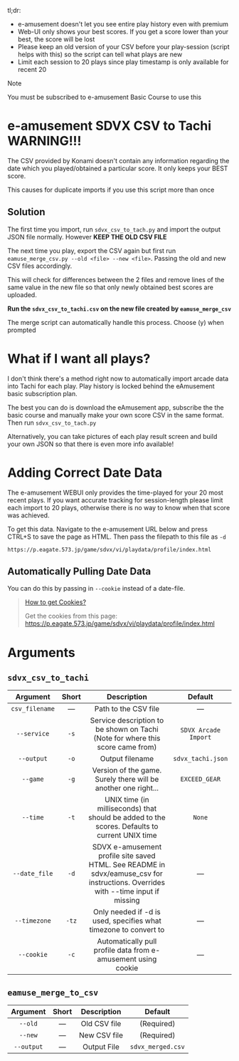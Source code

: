 tl;dr:
- e-amusement doesn't let you see entire play history even with premium
- Web-UI only shows your best scores. If you get a score lower than your best, the score will be lost
- Please keep an old version of your CSV before your play-session (script helps with this) so the script can tell what plays are new
- Limit each session to 20 plays since play timestamp is only available for recent 20

> [!NOTE]
> You must be subscribed to e-amusement Basic Course to use this


# e-amusement SDVX CSV to Tachi WARNING!!!
The CSV provided by Konami doesn't contain any information regarding the date which you played/obtained a particular score. It only keeps your BEST score.

This causes for duplicate imports if you use this script more than once

## Solution
The first time you import, run `sdvx_csv_to_tach.py` and import the output JSON file normally. However **KEEP THE OLD CSV FILE**

The next time you play, export the CSV again but first run `eamuse_merge_csv.py --old <file> --new <file>`. Passing the old and new CSV files accordingly.

This will check for differences between the 2 files and remove lines of the same value in the new file so that only newly obtained best scores are uploaded.

**Run the `sdvx_csv_to_tachi.csv` on the new file created by `eamuse_merge_csv`**

The merge script can automatically handle this process. Choose (y) when prompted

# What if I want all plays?
I don't think there's a method right now to automatically import arcade data into Tachi for each play. Play history is locked behind the eAmusement basic subscription plan.

The best you can do is download the eAmusement app, subscribe the the basic course and manually make your own score CSV in the same format. Then run `sdvx_csv_to_tach.py`

Alternatively, you can take pictures of each play result screen and build your own JSON so that there is even more info available!

# Adding Correct Date Data
The e-amusement WEBUI only provides the time-played for your 20 most recent plays. If you want accurate tracking for session-length please limit each import to 20 plays, otherwise there is no way to know when that score was achieved.

To get this data. Navigate to the e-amusement URL below and press CTRL+S to save the page as HTML. Then pass the filepath to this file as `-d`
```
https://p.eagate.573.jp/game/sdvx/vi/playdata/profile/index.html
```

## Automatically Pulling Date Data
You can do this by passing in `--cookie` instead of a date-file.

> [How to get Cookies?](../../common_docs/how_to_get_cookie_header.md)
>
> Get the cookies from this page: https://p.eagate.573.jp/game/sdvx/vi/playdata/profile/index.html

# Arguments
## `sdvx_csv_to_tachi`

| Argument      | Short   | Description                                                                                                                 | Default                |
|:-------------:|:-------:|:---------------------------------------------------------------------------------------------------------------------------:|:----------------------:|
| `csv_filename`| —       | Path to the CSV file                                                                                                       | —                      |
| `--service`   | `-s`    | Service description to be shown on Tachi (Note for where this score came from)                                              | `SDVX Arcade Import`   |
| `--output`    | `-o`    | Output filename                                                                                                             | `sdvx_tachi.json`      |
| `--game`      | `-g`    | Version of the game. Surely there will be another one right...                                                              | `EXCEED_GEAR`          |
| `--time`      | `-t`    | UNIX time (in milliseconds) that should be added to the scores. Defaults to current UNIX time                                | `None`                 |
| `--date_file` | `-d`    | SDVX e-amusement profile site saved HTML. See README in sdvx/eamuse_csv for instructions. Overrides with --time input if missing | —                   |
| `--timezone`  | `-tz`   | Only needed if -d is used, specifies what timezone to convert to                                                            | —                      |
| `--cookie`  | `-c`   | Automatically pull profile data from e-amusement using cookie                                                            | —                      |

## `eamuse_merge_to_csv`

| Argument    | Short | Description                                           | Default            |
|:-----------:|:-----:|:-----------------------------------------------------:|:------------------:|
| `--old`     | —     | Old CSV file                                          | (Required)         |
| `--new`     | —     | New CSV file                                          | (Required)         |
| `--output`  | —     | Output File                                           | `sdvx_merged.csv`  |
